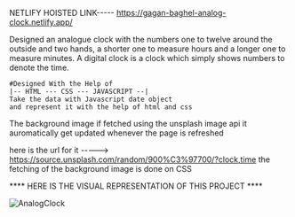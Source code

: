 NETLIFY HOISTED LINK----- https://gagan-baghel-analog-clock.netlify.app/



Designed an analogue clock with the numbers one to twelve around
the outside and two hands,
a shorter one to measure hours and a longer one to measure minutes.
A digital clock is a clock which simply shows numbers to denote the time.

    #Designed With the Help of 
    |-- HTML --- CSS --- JAVASCRIPT --|
    Take the data with Javascript date object 
    and represent it with the help of html and css

The background image if fetched using the unsplash image api it
auromatically get updated whenever the page is refreshed 

here is the url for it -----> https://source.unsplash.com/random/900%C3%97700/?clock,time
the fetching of the background image is done on CSS

**** HERE IS THE VISUAL REPRESENTATION OF THIS PROJECT ****


![AnalogClock](https://user-images.githubusercontent.com/78648366/216779302-a088ab8c-2fb2-4207-9398-bb6640565bf9.gif)


